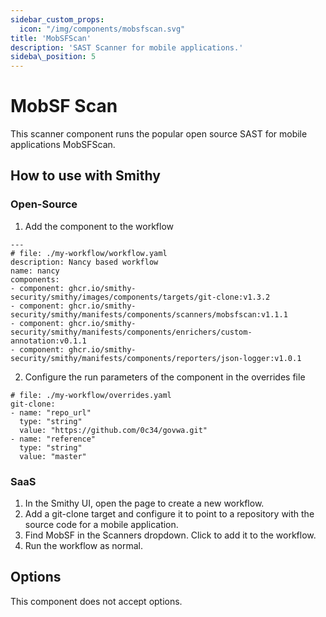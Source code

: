 ```yaml
---
sidebar_custom_props:
  icon: "/img/components/mobsfscan.svg"
title: 'MobSFScan'
description: 'SAST Scanner for mobile applications.'
sideba\_position: 5
---
```


# MobSF Scan

This scanner component runs the popular open source SAST for mobile applications MobSFScan.

## How to use with Smithy

### Open-Source


1. Add the component to the workflow

```
---
# file: ./my-workflow/workflow.yaml
description: Nancy based workflow
name: nancy
components:
- component: ghcr.io/smithy-security/smithy/images/components/targets/git-clone:v1.3.2
- component: ghcr.io/smithy-security/smithy/manifests/components/scanners/mobsfscan:v1.1.1
- component: ghcr.io/smithy-security/smithy/manifests/components/enrichers/custom-annotation:v0.1.1
- component: ghcr.io/smithy-security/smithy/manifests/components/reporters/json-logger:v1.0.1
```

2. Configure the run parameters of the component in the overrides file

```
# file: ./my-workflow/overrides.yaml
git-clone:
- name: "repo_url"
  type: "string"
  value: "https://github.com/0c34/govwa.git"
- name: "reference"
  type: "string"
  value: "master"
```


### SaaS

1. In the Smithy UI, open the page to create a new workflow.
2. Add a git-clone target and configure it to point to a repository with the source code for a mobile application.
3. Find MobSF in the Scanners dropdown. Click to add it to the workflow.
4. Run the workflow as normal.

## Options

This component does not accept options.
